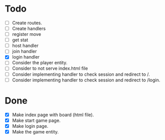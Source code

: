 # Todo

- [ ] Create routes.
- [ ] Create handlers
 - [ ] register move
 - [ ] get stat
 - [ ] host handler
 - [ ] join handler
 - [x] login handler
- [ ] Consider the player entity.
- [ ] Consider to not serve index.html file
- [ ] Consider implementing handler to check session and redirect to /.
- [ ] Consider implementing handler to check session and redirect to /login.

# Done

- [x] Make index page with board (html file).
- [x] Make start game page.
- [x] Make login page.
- [x] Make the game entity.
